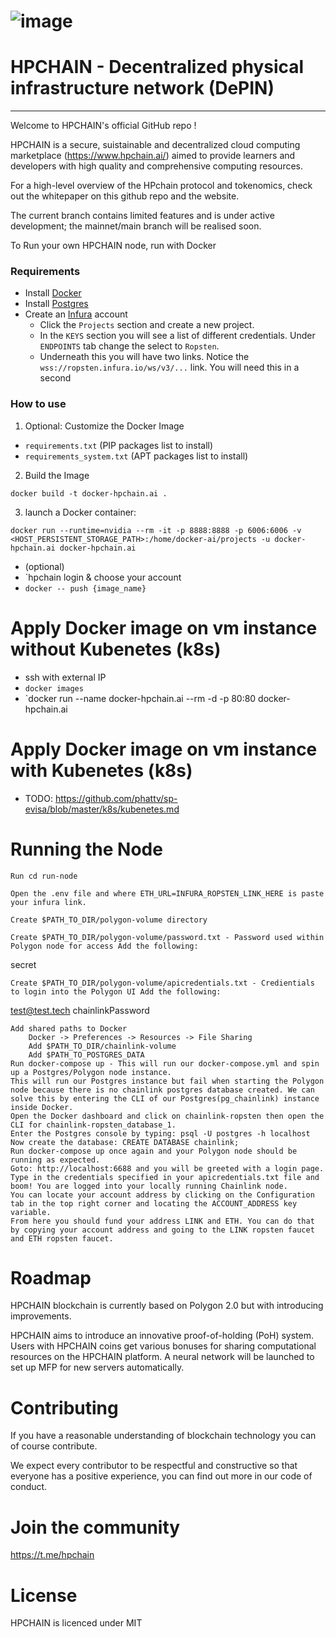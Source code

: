 # ![image](https://github.com/HPChainGithub/node/assets/90428559/e990b2ac-0458-45f2-bbe4-2ffb0e2b9bbe) 
# HPCHAIN - Decentralized physical infrastructure network (DePIN) 
------------------------------------------------------------------
Welcome to HPCHAIN's official GitHub repo !

HPCHAIN is a secure, suistainable and decentralized cloud computing marketplace (https://www.hpchain.ai/) aimed to provide learners and developers with high quality and comprehensive computing resources.  

For a high-level overview of the HPchain protocol and tokenomics, check out the whitepaper on this github repo and the website.

The current branch contains limited features and is under active development; the mainnet/main branch will be realised soon.

To Run your own HPCHAIN node, run with Docker

### Requirements

- Install [Docker](https://docs.docker.com/get-docker/)
- Install [Postgres](https://www.postgresql.org/)
- Create an [Infura](https://infura.io/) account
  - Click the `Projects` section and create a new project.
  - In the `KEYS` section you will see a list of different credentials. Under `ENDPOINTS` tab change the select to `Ropsten`.
  - Underneath this you will have two links. Notice the `wss://ropsten.infura.io/ws/v3/...` link. You will need this in a second

### How to use

1. Optional: Customize the Docker Image

- `requirements.txt` (PIP packages list to install)
- `requirements_system.txt` (APT packages list to install)

2. Build the Image

```
docker build -t docker-hpchain.ai .

```

3. launch a Docker container:

```
docker run --runtime=nvidia --rm -it -p 8888:8888 -p 6006:6006 -v <HOST_PERSISTENT_STORAGE_PATH>:/home/docker-ai/projects -u docker-hpchain.ai docker-hpchain.ai
```
- (optional) 
- `hpchain login & choose your account
- `docker -- push {image_name}`

# Apply Docker image on vm instance without Kubenetes (k8s)

- ssh with external IP
- `docker images`
- `docker run --name docker-hpchain.ai --rm -d -p 80:80 docker-hpchain.ai

# Apply Docker image on vm instance with Kubenetes (k8s)

- TODO: https://github.com/phattv/sp-evisa/blob/master/k8s/kubenetes.md


# Running the Node

    Run cd run-node

    Open the .env file and where ETH_URL=INFURA_ROPSTEN_LINK_HERE is paste your infura link.

    Create $PATH_TO_DIR/polygon-volume directory

    Create $PATH_TO_DIR/polygon-volume/password.txt - Password used within Polygon node for access Add the following:

secret

    Create $PATH_TO_DIR/polygon-volume/apicredentials.txt - Credientials to login into the Polygon UI Add the following:

test@test.tech
chainlinkPassword

    Add shared paths to Docker
        Docker -> Preferences -> Resources -> File Sharing
        Add $PATH_TO_DIR/chainlink-volume
        Add $PATH_TO_POSTGRES_DATA
    Run docker-compose up - This will run our docker-compose.yml and spin up a Postgres/Polygon node instance.
    This will run our Postgres instance but fail when starting the Polygon node because there is no chainlink postgres database created. We can solve this by entering the CLI of our Postgres(pg_chainlink) instance inside Docker.
    Open the Docker dashboard and click on chainlink-ropsten then open the CLI for chainlink-ropsten_database_1.
    Enter the Postgres console by typing: psql -U postgres -h localhost
    Now create the database: CREATE DATABASE chainlink;
    Run docker-compose up once again and your Polygon node should be running as expected.
    Goto: http://localhost:6688 and you will be greeted with a login page.
    Type in the credentials specified in your apicredentials.txt file and boom! You are logged into your locally running Chainlink node.
    You can locate your account address by clicking on the Configuration tab in the top right corner and locating the ACCOUNT_ADDRESS key variable.
    From here you should fund your address LINK and ETH. You can do that by copying your account address and going to the LINK ropsten faucet and ETH ropsten faucet.

# Roadmap 

HPCHAIN blockchain is currently based on Polygon 2.0 but with introducing improvements.

HPCHAIN aims to introduce an innovative proof-of-holding (PoH) system. Users with HPCHAIN coins get various bonuses for sharing computational resources on the HPCHAIN platform.
A neural network will be launched to set up MFP for new servers automatically.

# Contributing

If you have a reasonable understanding of blockchain technology you can of course contribute. 

We expect every contributor to be respectful and constructive so that everyone has a positive experience, you can find out more in our code of conduct.

# Join the community

https://t.me/hpchain

# License

HPCHAIN is licenced under MIT



